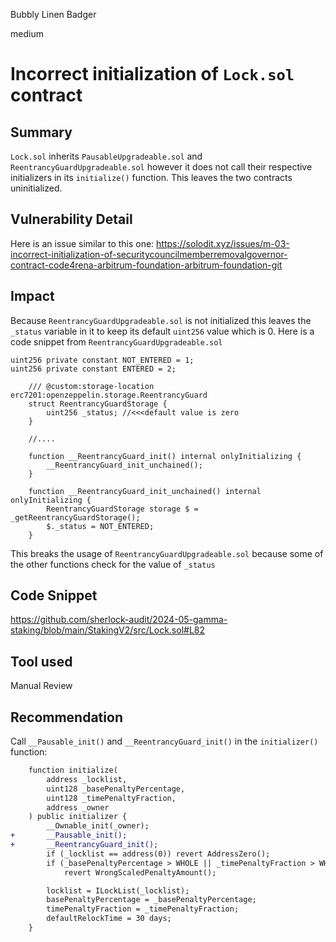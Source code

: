 Bubbly Linen Badger

medium

# Incorrect initialization of `Lock.sol` contract

## Summary
`Lock.sol` inherits `PausableUpgradeable.sol` and `ReentrancyGuardUpgradeable.sol`  however it does not call their respective initializers  in its `initialize()` function. This leaves the two contracts uninitialized.

## Vulnerability Detail
Here is an issue similar to this one: https://solodit.xyz/issues/m-03-incorrect-initialization-of-securitycouncilmemberremovalgovernor-contract-code4rena-arbitrum-foundation-arbitrum-foundation-git

## Impact
Because `ReentrancyGuardUpgradeable.sol` is not initialized this leaves the `_status` variable in it to keep its default `uint256` value which is 0. Here is a code snippet from  `ReentrancyGuardUpgradeable.sol`
```solidity
uint256 private constant NOT_ENTERED = 1;
uint256 private constant ENTERED = 2;

    /// @custom:storage-location erc7201:openzeppelin.storage.ReentrancyGuard
    struct ReentrancyGuardStorage {
        uint256 _status; //<<<default value is zero
    }
    
    //....
    
    function __ReentrancyGuard_init() internal onlyInitializing {
        __ReentrancyGuard_init_unchained();
    }

    function __ReentrancyGuard_init_unchained() internal onlyInitializing {
        ReentrancyGuardStorage storage $ = _getReentrancyGuardStorage();
        $._status = NOT_ENTERED;
    }
```

This breaks the usage of `ReentrancyGuardUpgradeable.sol` because some of the other functions check for the value of `_status`


## Code Snippet
https://github.com/sherlock-audit/2024-05-gamma-staking/blob/main/StakingV2/src/Lock.sol#L82

## Tool used

Manual Review

## Recommendation
Call `__Pausable_init()`   and `__ReentrancyGuard_init()` in the `initializer()` function:
```diff
    function initialize(
        address _locklist,
        uint128 _basePenaltyPercentage,
        uint128 _timePenaltyFraction,
        address _owner
    ) public initializer {
        __Ownable_init(_owner);
+       __Pausable_init();
+       __ReentrancyGuard_init();
        if (_locklist == address(0)) revert AddressZero();
        if (_basePenaltyPercentage > WHOLE || _timePenaltyFraction > WHOLE)
            revert WrongScaledPenaltyAmount();

        locklist = ILockList(_locklist);
        basePenaltyPercentage = _basePenaltyPercentage;
        timePenaltyFraction = _timePenaltyFraction;
        defaultRelockTime = 30 days;
    }
```

